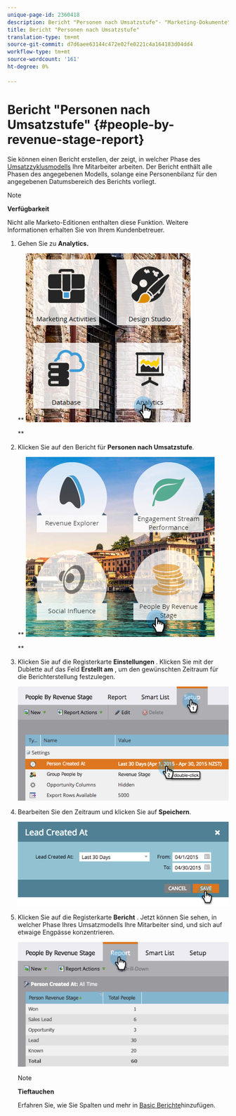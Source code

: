 ```yaml
---
unique-page-id: 2360418
description: Bericht "Personen nach Umsatzstufe"- "Marketing-Dokumente"- Produktdokumentation
title: Bericht "Personen nach Umsatzstufe"
translation-type: tm+mt
source-git-commit: d7d6aee63144c472e02fe0221c4a164183d04dd4
workflow-type: tm+mt
source-wordcount: '161'
ht-degree: 0%

---
```



# Bericht &quot;Personen nach Umsatzstufe&quot; {#people-by-revenue-stage-report}

Sie können einen Bericht erstellen, der zeigt, in welcher Phase des [Umsatzzyklusmodells](http://docs.marketo.com/display/docs/revenue+cycle+models) Ihre Mitarbeiter arbeiten. Der Bericht enthält alle Phasen des angegebenen Modells, solange eine Personenbilanz für den angegebenen Datumsbereich des Berichts vorliegt.

>[!NOTE]
>
>**Verfügbarkeit**
>
>Nicht alle Marketo-Editionen enthalten diese Funktion. Weitere Informationen erhalten Sie von Ihrem Kundenbetreuer.

1. Gehen Sie zu **Analytics.**

   ** ![](assets/image2017-3-27-15-3a43-3a55.png)

   **

1. Klicken Sie auf den Bericht für **Personen nach Umsatzstufe**.

   ** ![](assets/image2017-3-27-15-3a46-3a27.png)

   **

1. Klicken Sie auf die Registerkarte **Einstellungen** . Klicken Sie mit der Dublette auf das Feld **Erstellt am** , um den gewünschten Zeitraum für die Berichterstellung festzulegen.

   ![](assets/image2017-3-28-8-3a6-3a23.png)

1. Bearbeiten Sie den Zeitraum und klicken Sie auf **Speichern**.

   ![](assets/image2015-4-29-12-3a11-3a31.png)

1. Klicken Sie auf die Registerkarte **Bericht** . Jetzt können Sie sehen, in welcher Phase Ihres Umsatzmodells Ihre Mitarbeiter sind, und sich auf etwaige Engpässe konzentrieren.

   ![](assets/image2017-3-28-8-3a6-3a48.png)

   >[!NOTE]
   >
   >**Tieftauchen**
   >
   >
   >Erfahren Sie, wie Sie Spalten und mehr in [Basic Berichte](http://docs.marketo.com/display/docs/basic+reporting)hinzufügen.

